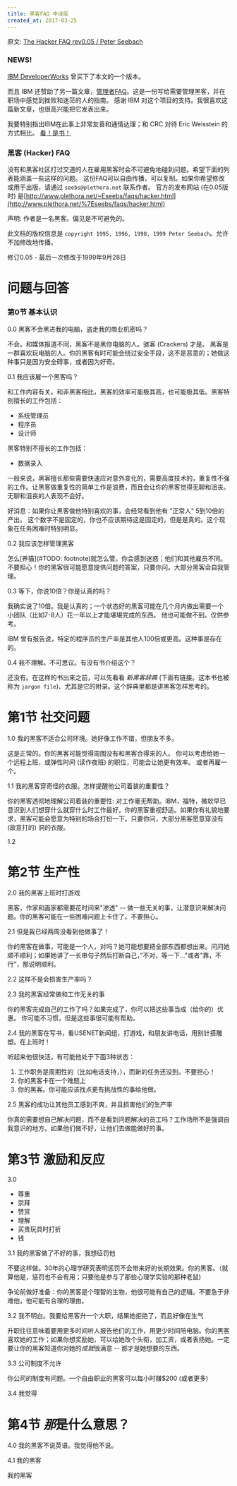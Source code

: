```yaml
---
title: 黑客FAQ 中译版
created_at: 2017-03-25
---
```


原文: [The Hacker FAQ rev0.05 / Peter Seebach](https://www.seebs.net/faqs/hacker.html)

### NEWS!

[IBM DeveloperWorks](http://www.ibm.com/developerworks/) 曾买下了本文的一个版本。

而且 IBM 还赞助了另一篇文章，[管理者FAQ](http://www.seebs.net/faqs/manager.html)。这是一份写给需要管理黑客，并在职场中感觉到挫败和迷茫的人的指南。
感谢 IBM 对这个项目的支持。我很喜欢这篇新文章，也很高兴能把它发表出来。

我要特别指出IBM在此事上非常友善和通情达理；和 CRC 对待 Eric Weisstein 的方式相比。
[看！是书！](http://www.powells.com/cgi-bin/partner?partner_id=23311&html=ppbs/23311.html)

### 黑客 (Hacker) FAQ

没有和黑客社区打过交道的人在雇用黑客时会不可避免地碰到问题。希望下面的列表能涵盖一些这样的问题。
这份FAQ可以自由传播，可以复制。如果你希望修改或用于出版，请通过 `seebs@plethora.net` 联系作者。
官方的发布网站 (在0.05版时) 是[http://www.plethora.net/~Eseebs/faqs/hacker.html](http://www.plethora.net/%7Eseebs/faqs/hacker.html)

声明: 作者是一名黑客。偏见是不可避免的。

此文档的版权信息是 `copyright 1995, 1996, 1998, 1999 Peter Seebach`。允许不加修改地传播。

修订0.05 - 最后一次修改于1999年9月28日

# 问题与回答

### 第0节 基本认识

0.0 黑客不会黑进我的电脑，盗走我的商业机密吗？

不会。和媒体报道不同，黑客不是黑你电脑的人。骇客 (Crackers) 才是。
黑客是一群喜欢玩电脑的人。你的黑客有时可能会绕过安全手段，这不是恶意的；她做这种事只是因为安全碍事，或者因为好奇。

0.1 我应该雇一个黑客吗？

和工作内容有关。和非黑客相比，黑客的效率可能极其高，也可能极其低。黑客特别擅长的工作包括：

- 系统管理员
- 程序员
- 设计师

黑客特别不擅长的工作包括：

- 数据录入

一般来说，黑客擅长那些需要快速应对意外变化的，需要高度技术的，重复性不强的工作。让黑客做重复性的简单工作是浪费，而且会让你的黑客觉得无聊和沮丧。无聊和沮丧的人表现不会好。

好消息：如果你让黑客做他特别喜欢的事，会经常看到他有 "正常人" 5到10倍的产出。
这个数字不是固定的，你也不应该期待这是固定的，但是是真的。这个现象在任务困难时特别明显。

0.2 我应该怎样管理黑客

怎么[养猫](#TODO: footnote)就怎么管。你会感到迷惑；他们和其他雇员不同。不要担心！你的黑客很可能愿意提供问题的答案，只要你问。大部分黑客会自我管理。

0.3 等下，你说10倍？你是认真的吗？

我确实说了10倍。我是认真的；一个状态好的黑客可能在几个月内做出需要一个小团队（比如7-8人）花一年以上才能堪堪完成的东西。
他也可能做不到。仅供参考。

IBM 曾有报告说，特定的程序员的生产率是其他人100倍或更高。这种事是存在的。

0.4 我不理解。不可思议。有没有书介绍这个？

还没有。在这样的书出来之前，可以先看看 *新黑客辞典* (下面有链接。这本书也被称为 `jargon file`)、尤其是它的附录。这个辞典里都是讲黑客怎样思考的。

# 第1节 社交问题

1.0 我的黑客不适合公司环境。她好像工作不错，但朋友不多。

这是正常的。你的黑客可能觉得周围没有和黑客合得来的人。
你可以考虑给她一个远程上班，或弹性时间 (读作夜班) 的职位，可能会让她更有效率。
或者再雇一个。

1.1 我的黑客穿奇怪的衣服。怎样提醒他公司着装的重要性？

你的黑客透彻地理解公司着装的重要性: 对工作毫无帮助。IBM，福特，微软早已意识到人们想穿什么就穿什么时工作最好。你的黑客重视舒适。如果你有礼貌地要求，黑客可能会愿意为特别的场合打扮一下。只要你问，大部分黑客愿意穿没有 (故意打的) 洞的衣服。

1.2 

# 第2节 生产性

2.0 我的黑客上班时打游戏

黑客，作家和画家都需要花时间来"渗透" -- 做一些无关的事，让潜意识来解决问题。你的黑客可能在一些困难问题上卡住了。不要担心。

2.1 但是我已经两周没看到他做事了！

你的黑客在做事，可能是一个人，对吗？她可能想要把全部东西都想出来。问问她顺不顺利；如果她讲了一长串句子然后打断自己，”不对，等一下..."或者"靠，不行"，那说明顺利。

2.2 这样不是会损害生产率吗？

2.3 我的黑客经常做和工作无关的事


你的黑客完成自己的工作了吗？如果完成了，你可以把这些事当成（给你的）优惠。
你可能不习惯，但是这些事很可能有帮助。

2.4 我的黑客在写书，看USENET新闻组，打游戏，和朋友讲电话，用别针搭雕塑。在上班时！

听起来他很快活。有可能他处于下面3种状态：

1. 工作职务是周期性的（比如电话支持，），而新的任务还没到。不要担心！
2. 你的黑客卡在一个难题上
3. 你的黑客。你可能应该找点更有挑战性的事给他做。

2.5 黑客的成功让其他员工感到不爽，并且损害他们的生产率

你真的需要想自己解决问题，而不是看到问题解决的员工吗？工作场所不是强调自我意识的地方。如果他们做不好，让他们去做能做好的事。

# 第3节 激励和反应

3.0

- 尊重
- 崇拜
- 赞赏
- 理解
- 买贵玩具时打折
- 钱

3.1 我的黑客做了不好的事，我想征罚他

不要这样做。30年的心理学研究表明惩罚不会带来好的长期效果。你的黑客。（就算他是，惩罚也不会有用；只要他是参与了那些心理学实验的那种老鼠)

争论前做好准备：你的黑客是个理智的生物，他很可能有自己的逻辑。不要急于非难他，他可能有合理的理由。

3.2 我不明白。我要给黑客升一个大职，结果她拒绝了，而且好像在生气

升职往往意味着要用更多时间听人报告他们的工作，用更少时间陪电脑。你的黑客喜欢她的工作；如果你想奖励她，可以给她改个头衔，加工资，或者表扬她。一定要让你的黑客知道你对她的*成就*很满意 -- 那才是她想要的东西。

3.3 公司制度不允许

你公司的制度有问题。一个自由职业的黑客可以每小时赚$200 (或者更多)

3.4 我觉得

# 第4节 *那*是什么意思？

4.0 我的黑客不说英语。我觉得他不说。

4.1 我的黑客


我的黑客
